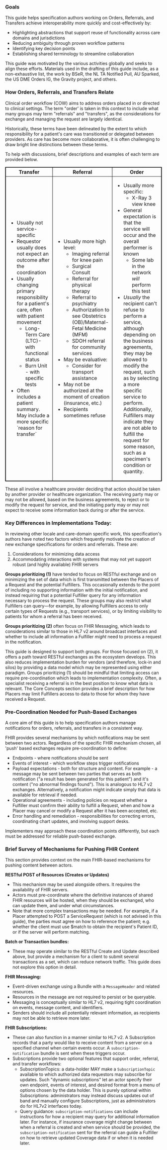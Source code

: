 ### Goals
This guide helps specification authors working on Orders, Referrals, and Transfers achieve interoperability more quickly and cost-effectively by:

* Highlighting abstractions that support reuse of functionality across care domains and jurisdictions
* Reducing ambiguity through proven workflow patterns
* Identifying key decision points
* Establishing shared terminology to streamline collaboration

This guide was motivated by the various activities globally and seeks to align these efforts. Materials used in the drafting of this guide include, as a non-exhaustive list, the work by BSeR, the NL TA Notified Pull, AU Sparked, the US DME Orders IG, the Gravity project, and others.

### How Orders, Referrals, and Transfers Relate
Clinical order workflow (COW) aims to address orders placed in or directed to clinical settings. The term "order' is taken in this context to include what many groups may term "referrals" and "transfers", as the considerations for exchange and managing the request are largely identical.

Historically, these terms have been delineated by the extent to which responsibility for a patient's care was transitioned or delegated between providers. As care has become more collaborative, it is often challenging to draw bright line distinctions between these terms.  

To help with discussions, brief descriptions and examples of each term are provided below.

<table border="1" borderspacing="0" style='border: 1px solid black; border-collapse: collapse' class="table">
    <thead>
      <tr class="header">
        <th class="col-1">Transfer</th>
        <th class="col-1">Referral</th>
        <th class="col-1">Order</th>
      </tr>
    </thead>
    <tbody>
      <tr class="odd">
        <td>
          <ul>
            <li>Usually not service-specific</li>
            <li>Requestor usually does not expect an outcome after the coordination</li>
            <li>Usually changing primary responsibility for a patient's care, often with patient movement
              <ul>
                <li>Long-Term Care (LTC)- with functional status</li>
                <li>Burn Unit - with specific tests</li>
              </ul>
            </li>
            <li>Often includes a patient summary. May include a more specific `reason for transfer`</li>
          </ul>
        </td>
        <td>
          <ul>
            <li>Usually more high level:
              <ul>
                <li>Imaging referral for knee pain</li>
                <li>Surgical Consult</li>
                <li>Referral for physical therapy</li>
                <li>Referral to psychiatry</li>
                <li>Authorization to see Obstetrics (OB)/Maternal-Fetal Medicine (MFM)</li>
                <li>SDOH referral for community services</li>
              </ul>
            </li>
            <li>May be evaluative:
              <ul>
                <li>Consider for transport assistance</li>
              </ul>
            </li>
            <li>
              May not be authorized at the moment of creation (insurance, etc.)
            </li>
            <li>
              Recipients sometimes refuse
            </li>
          </ul>
        </td>
        <td>
          <ul>
            <li>Usually more specific:
              <ul>
                <li>X-Ray 3 view knee</li>
              </ul>
            </li>
            <li>General expectation is that the service will occur and the overall performer is known
              <ul>
                <li>Some lab in the network <em>will</em> perform this test</li>
              </ul>
            </li>
            <li><em>Usually</em> the recipient can't refuse to perform a service, although depending on the business agreements, they may be allowed to modify the request, such as by selecting a more specific service to perform. Additionally, Fulfillers may indicate they are not able to fulfill the request for some reason, such as a specimen's condition or quantity.
            </li>
          </ul>
        </td>
      </tr>
    </tbody>
  </table>

These all involve a healthcare provider deciding that action should be taken by another provider or healthcare organization. The receiving party may or may not be allowed, based on the business agreements, to reject or to modify the request for service, and the initiating party may or may not expect to receive some information back during or after the service.

### Key Differences in Implementations Today:

In reviewing other locale and care-domain specific work, this specification's authors have noted two factors which frequently motivate the creation of new exchange specifications for orders and referrals. These are:
1. Considerations for minimizing data access
2. Accommodating interactions with systems that may not yet support robust (and highly available) FHIR servers

**Groups prioritizing (1)** have tended to focus on RESTful exchange and on minimizing the set of data which is first transmitted between the Placers of a Request and the potential Fulfillers. This occasionally extends to the point of including no supporting information with the initial notification, and instead requiring that a potential Fulfiller query for any information necessary to process the request. These groups may also restrict what Fulfillers can query—for example, by allowing Fulfillers access to only certain types of Requests (e.g., transport services), or by limiting visibility to patients for whom a referral has been received.

**Groups prioritizing (2)** often focus on FHIR Messaging, which leads to considerations similar to those in HL7 v2 around broadcast interfaces and whether to include all information a Fulfiller _might_ need to process a request in the notification.

This guide is designed to support both groups. For those focused on (2), it offers a path toward RESTful exchanges as the ecosystem develops. This also reduces implementation burden for vendors (and therefore, lock-in and silos) by providing a data model which may be represented using either paradigm. Groups prioritizing (1) should be mindful that limiting access can require pre-coordination which leads to implementation complexity. Often, a specialist receiving a referral is in the best position to know what data is relevant. The Core Concepts section provides a brief description for how Placers may limit Fulfillers access to data to those for whom they have received a Request. 

### Pre-Coordination Needed for Push-Based Exchanges
A core aim of this guide is to help specification authors manage notifications for orders, referrals, and transfers in a consistent way. 

FHIR provides several mechanisms by which notifications may be sent between two actors. Regardless of the specific FHIR mechanism chosen, all 'push' based exchanges require pre-coordination to define:
* Endpoints - where notifications should be sent
* Events of interest - which workflow steps trigger notifications 
* Payload expectations - both for structure and content. For example - a message may be sent between two parties that serves as both notification ("a result has been generated for this patient") and it's content ("no abnormal findings found"). This is analogous to HL7 v2 exchanges. Alternatively, a notification might indicate simply that data is available for retrieval if needed.   
* Operational agreements - including policies on request whether a Fulfiller must confirm their ability to fulfill a Request, when and how a Placer may cancel or modify a Request after it has been accepted, etc. 
* Error handling and remediation - responsibilities for correcting errors, coordinating chart updates, and involving support desks.

Implementers may approach these coordination points differently, but each must be addressed for reliable push-based exchange.

### Brief Survey of Mechanisms for Pushing FHIR Content 
This section provides context on the main FHIR-based mechanisms for pushing content between actors.

**RESTful POST of Resources (Creates or Updates)**
* This mechanism may be used alongside others. It requires the availability of FHIR servers.
* Actors must pre-coordinate where the definitive instances of shared FHIR resources will be hosted, when they should be exchanged, who can update them, and under what circumstances.
* Note that more complex transactions may be needed. For example, if a Placer attempted to POST a ServiceRequest (which is not advised in this guide), the parties must agree on how to reference the patient; e.g. whether the client must use $match to obtain the recipient's Patient ID, or if the server will perform matching.

**Batch or Transaction bundles:**
* These may operate similar to the RESTful Create and Update described above, but provide a mechanism for a client to submit several transactions as a set, which can reduce network traffic. This guide does not explore this option in detail.

**FHIR Messaging:**
* Event-driven exchange using a Bundle with a <code>MessageHeader</code> and related resources.
* Resources in the message are not required to persist or be queryable.
* Messaging is conceptually similar to HL7 v2, requiring tight coordination on events, message content, and identifiers.
* Senders should include all potentially relevant information, as recipients may not be able to retrieve more later.

**FHIR Subscriptions:**
* These can also function in a manner similar to HL7 v2. A Subscription records that a party would like to receive content from a server on a specified channel when certain events occur. A <code>subscription-notification</code> bundle is sent when these triggers occur.
* Subscriptions provide two optional features that support order, referral, and transfer workflows: 
    * SubscriptionTopics: a data-holder MAY make a <code>SubscriptionTopic</code> available to which authorized data requestors may subscribe for updates. Such "dynamic subscriptions" let an actor specify their own endpoint, events of interest, and desired format from a menu of options chosen by the data holder. This is purely optional within Subscriptions: administrators may instead discuss updates out of band and manually configure Subscriptions, just as administrators do for HL7v2 interfaces today. 
    * Query guidance: <code>subscription-notifications</code> can include instructions for how a recipient may query for additional information later. For instance, if insurance coverage might change between when a referral is created and when service should be provided, the <code>subscription-notification</code> sent for the referral can guide a Fulfiller on how to retrieve updated Coverage data if or when it is needed later.    
